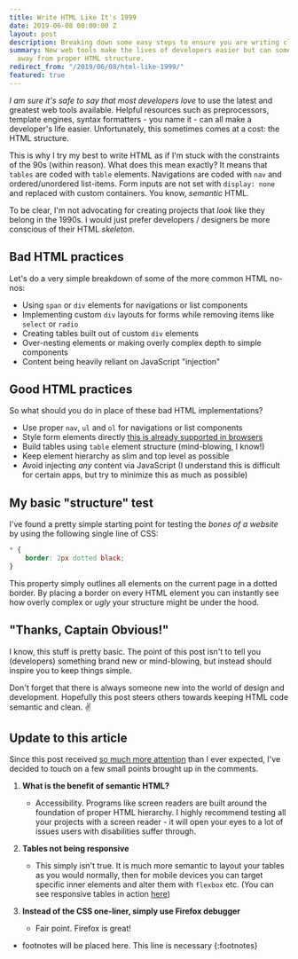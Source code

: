 ```yaml
---
title: Write HTML Like It's 1999
date: 2019-06-08 00:00:00 Z
layout: post
description: Breaking down some easy steps to ensure you are writing clean and semantic
summary: New web tools make the lives of developers easier but can sometimes break
  away from proper HTML structure.
redirect_from: "/2019/06/08/html-like-1999/"
featured: true
---
```


*I am sure it's safe to say that most developers love* to use the latest and greatest web tools available. Helpful resources such as preprocessors, template engines, syntax formatters - you name it - can all make a developer's life easier. Unfortunately, this sometimes comes at a cost: the HTML structure.

This is why I try my best to write HTML as if I'm stuck with the constraints of the 90s (within reason). What does this mean exactly? It means that `tables` are coded with `table` elements. Navigations are coded with `nav` and ordered/unordered list-items. Form inputs are not set with `display: none` and replaced with custom containers. You know, *semantic* HTML.

To be clear, I'm not advocating for creating projects that *look* like they belong in the 1990s. I would just prefer developers / designers be more conscious of their HTML *skeleton*.

## Bad HTML practices

Let's do a very simple breakdown of some of the more common HTML no-nos:

<ul>
<li>Using <code>span</code> or <code>div</code> elements for navigations or list components</li>
<li>Implementing custom <code>div</code> layouts for forms while removing items like <code>select</code> or <code>radio</code></li>
<li>Creating tables built out of custom <code>div</code> elements</li>
<li>Over-nesting elements or making overly complex depth to simple components</li>
<li>Content being heavily reliant on JavaScript "injection"</li>
</ul>

## Good HTML practices

So what should you do in place of these bad HTML implementations?

<ul>
<li>Use proper <code>nav</code>, <code>ul</code> and <code>ol</code> for navigations or list components</li>
<li>Style form elements directly <a href="https://www.filamentgroup.com/lab/select-css.html">this is already supported in browsers</a></li>
<li>Build tables using <code>table</code> element structure (mind-blowing, I know!)</li>
<li>Keep element hierarchy as slim and top level as possible</li>
<li>Avoid injecting <i>any</i> content via JavaScript (I understand this is difficult for certain apps, but try to minimize this as much as possible)</li>
</ul>

## My basic "structure" test

I've found a pretty simple starting point for testing the *bones of a website* by using the following single line of CSS:

```css
* {
    border: 2px dotted black;
}
```

This property simply outlines all elements on the current page in a dotted border. By placing a border on every HTML element you can instantly see how overly complex or *ugly* your structure might be under the hood.

## "Thanks, Captain Obvious!"

I know, this stuff is pretty basic. The point of this post isn't to tell you (developers) something brand new or mind-blowing, but instead should inspire you to keep things simple.

Don't forget that there is always someone new into the world of design and development. Hopefully this post steers others towards keeping HTML code semantic and clean. ✌️

## Update to this article

Since this post received [so much more attention](https://news.ycombinator.com/item?id=20133817) than I ever expected, I've decided to touch on a few small points brought up in the comments.

1. **What is the benefit of semantic HTML?**
    - Accessibility. Programs like screen readers are built around the foundation of proper HTML hierarchy. I highly recommend testing all your projects with a screen reader - it will open your eyes to a lot of issues users with disabilities suffer through.

2. **Tables not being responsive**
    - This simply isn't true. It is much more semantic to layout your tables as you would normally, then for mobile devices you can target specific inner elements and alter them with `flexbox` etc. (You can see responsive tables in action [here](/blog/responsive-tables))

3. **Instead of the CSS one-liner, simply use Firefox debugger**
    - Fair point. Firefox is great!

* footnotes will be placed here. This line is necessary
{:footnotes}
